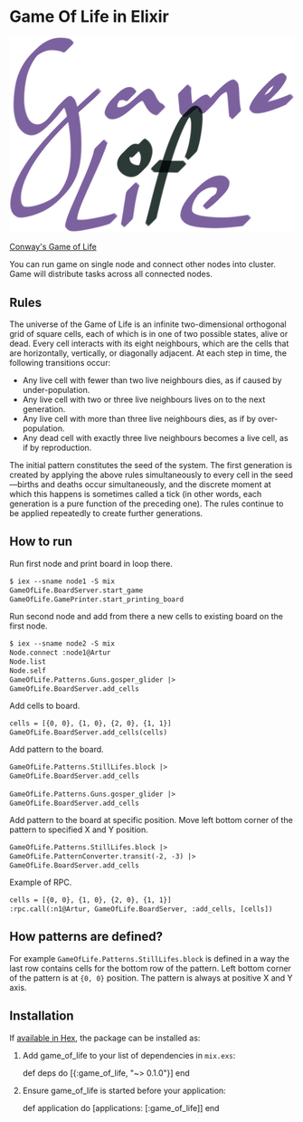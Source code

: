 # Game Of Life in Elixir

![Game of Life](images/game_of_life_logo.png)

[Conway's Game of Life](https://en.wikipedia.org/wiki/Conway%27s_Game_of_Life)

You can run game on single node and connect other nodes into cluster.
Game will distribute tasks across all connected nodes.

## Rules

The universe of the Game of Life is an infinite two-dimensional orthogonal grid of square cells, each of which is in one of two possible states, alive or dead. Every cell interacts with its eight neighbours, which are the cells that are horizontally, vertically, or diagonally adjacent. At each step in time, the following transitions occur:

* Any live cell with fewer than two live neighbours dies, as if caused by under-population.
* Any live cell with two or three live neighbours lives on to the next generation.
* Any live cell with more than three live neighbours dies, as if by over-population.
* Any dead cell with exactly three live neighbours becomes a live cell, as if by reproduction.

The initial pattern constitutes the seed of the system. The first generation is created by applying the above rules simultaneously to every cell in the seed—births and deaths occur simultaneously, and the discrete moment at which this happens is sometimes called a tick (in other words, each generation is a pure function of the preceding one). The rules continue to be applied repeatedly to create further generations.

## How to run

Run first node and print board in loop there.

    $ iex --sname node1 -S mix
    GameOfLife.BoardServer.start_game
    GameOfLife.GamePrinter.start_printing_board

Run second node and add from there a new cells to existing board on the first node.

    $ iex --sname node2 -S mix
    Node.connect :node1@Artur
    Node.list
    Node.self
    GameOfLife.Patterns.Guns.gosper_glider |> GameOfLife.BoardServer.add_cells

Add cells to board.

    cells = [{0, 0}, {1, 0}, {2, 0}, {1, 1}]
    GameOfLife.BoardServer.add_cells(cells)

Add pattern to the board.

    GameOfLife.Patterns.StillLifes.block |> GameOfLife.BoardServer.add_cells

    GameOfLife.Patterns.Guns.gosper_glider |> GameOfLife.BoardServer.add_cells

Add pattern to the board at specific position.
Move left bottom corner of the pattern to specified X and Y position.

    GameOfLife.Patterns.StillLifes.block |> GameOfLife.PatternConverter.transit(-2, -3) |> GameOfLife.BoardServer.add_cells

Example of RPC.

    cells = [{0, 0}, {1, 0}, {2, 0}, {1, 1}]
    :rpc.call(:n1@Artur, GameOfLife.BoardServer, :add_cells, [cells])

## How patterns are defined?

For example `GameOfLife.Patterns.StillLifes.block` is defined in a way the last row
contains cells for the bottom row of the pattern. Left bottom corner of the pattern is at `{0, 0}` position. The pattern is always at positive X and Y axis.

## Installation

If [available in Hex](https://hex.pm/docs/publish), the package can be installed as:

  1. Add game_of_life to your list of dependencies in `mix.exs`:

        def deps do
          [{:game_of_life, "~> 0.1.0"}]
        end

  2. Ensure game_of_life is started before your application:

        def application do
          [applications: [:game_of_life]]
        end

